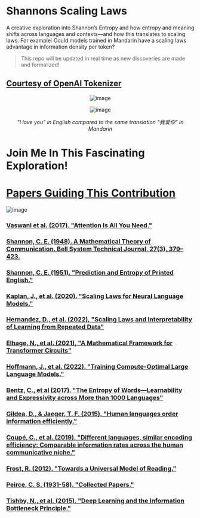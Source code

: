 # Shannons Scaling Laws
A creative exploration into Shannon’s Entropy and how entropy and meaning shifts across languages and contexts—and how this translates to scaling laws. For example: Could models trained in Mandarin have a scaling laws advantage in information density per token?

> This repo will be updated in real time as new discoveries are made and formalized!

## [Courtesy of OpenAI Tokenizer](https://platform.openai.com/tokenizer)

<div align="center">
  
![image](https://github.com/user-attachments/assets/c1b48bfc-73d4-477a-9b3e-4236876ad86e)

![image](https://github.com/user-attachments/assets/c3a81017-ccfd-4e6f-82cf-604a0eb27a20)

*"I love you" in English compared to the same translation "我爱你" in Mandarin*

</div>

# Join Me In This Fascinating Exploration!

# [Papers Guiding This Contribution](https://arc.net/folder/E9A1BCB2-4F59-40C6-9730-18127D63D9E4)

![image](https://github.com/user-attachments/assets/957c91f0-839b-46b9-88a2-cffc41841c08)


### [Vaswani et al. (2017). "Attention Is All You Need."](https://arxiv.org/abs/1706.03762)

### [Shannon, C. E. (1948). A Mathematical Theory of Communication. Bell System Technical Journal, 27(3), 379–423.](https://people.math.harvard.edu/~ctm/home/text/others/shannon/entropy/entropy.pdf)

### [Shannon, C. E. (1951). "Prediction and Entropy of Printed English."](https://www.princeton.edu/~wbialek/rome/refs/shannon_51.pdf)
### [Kaplan, J., et al. (2020). "Scaling Laws for Neural Language Models."](https://arxiv.org/abs/2001.08361)

### [Hernandez, D., et al. (2022), "Scaling Laws and Interpretability of Learning from Repeated Data"](https://arxiv.org/abs/2205.10487)
### [Elhage, N., et al. (2021), "A Mathematical Framework for Transformer Circuits"](https://transformer-circuits.pub/2021/framework/index.html)
### [Hoffmann, J., et al. (2022). "Training Compute-Optimal Large Language Models."](https://arxiv.org/abs/2203.15556)
### [Bentz, C., et al (2017). "The Entropy of Words—Learnability and Expressivity across More than 1000 Languages"](https://www.mdpi.com/1099-4300/19/6/275)

### [Gildea, D., & Jaeger, T. F. (2015). "Human languages order information efficiently."](https://arxiv.org/abs/1510.02823)
### [Coupé, C., et al. (2019). "Different languages, similar encoding efficiency: Comparable information rates across the human communicative niche." ](https://pubmed.ncbi.nlm.nih.gov/32047854/)
### [Frost, R. (2012). "Towards a Universal Model of Reading."](https://www.cambridge.org/core/journals/behavioral-and-brain-sciences/article/abs/towards-a-universal-model-of-reading/215B8EC1ABA1987401C440455F24C765)
### [Peirce, C. S. (1931-58). "Collected Papers."](https://colorysemiotica.wordpress.com/wp-content/uploads/2014/08/peirce-collectedpapers.pdf)
### [Tishby, N., et al. (2015). "Deep Learning and the Information Bottleneck Principle."](https://arxiv.org/abs/1503.02406)


